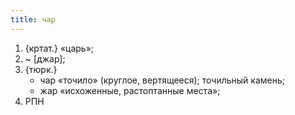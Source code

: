 ```yaml
---
title: чар
---
```


1. {кртат.} «царь»;
2. ~ [джар];
3. {тюрк.}
    * чар «точило» (круглое, вертящееся); точильный камень;
    * жар «исхоженные, растоптанные места»;
4. РПН
